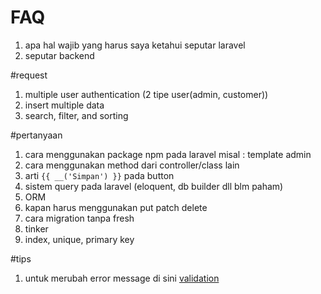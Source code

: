 # FAQ
1. apa hal wajib yang harus saya ketahui seputar laravel
1. seputar backend

#request
1. multiple user authentication (2 tipe user(admin, customer))
1. insert multiple data
1. search, filter, and sorting

#pertanyaan
1. cara menggunakan package npm pada laravel misal : template admin
1. cara menggunakan method dari controller/class lain
1. arti ``{{ __('Simpan') }}`` pada button
1. sistem query pada laravel (eloquent, db builder dll blm paham)
1. ORM  
1. kapan harus menggunakan put patch delete
1. cara migration tanpa fresh
1. tinker
1. index, unique, primary key

#tips
1. untuk merubah error message di sini [validation](resources\lang\en\validation.php)